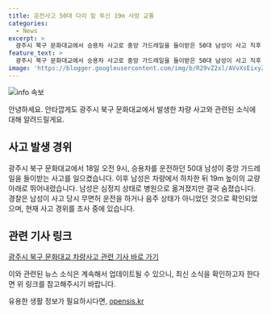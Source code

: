 ```yaml
---
title: 운전사고 50대 다리 밑 투신 19m 사망 교통
categories:
  - News
excerpt: >
  광주시 북구 문화대교에서 승용차 사고로 중앙 가드레일을 들이받은 50대 남성이 사고 직후 교량 아래로 뛰어내려 심정지 상태로 병원에 이송됐지만 숨졌다. 경찰은 무면허 운전이나 음주 상태는 아니었던 것으로 조사 중이다. (150자)  
feature_text: >
  광주시 북구 문화대교에서 승용차 사고로 중앙 가드레일을 들이받은 50대 남성이 사고 직후 교량 아래로 뛰어내려 심정지 상태로 병원에 이송됐지만 숨졌다. 경찰은 무면허 운전이나 음주 상태는 아니었던 것으로 조사 중이다. (150자)  
image: 'https://blogger.googleusercontent.com/img/b/R29vZ2xl/AVvXsEixyZcFfHzMRdzZMjFBmAUKJYCLCGyLL1o632UiGVXcaFdKo_bkvkuCioo0uUKlGfBVcT3P84aROyZIXSBEx3Aw5nCQ3pTgDom1WDC4m8eifvWiAmWEEVb4x6G_l8C0QH225ldMjyaFvpxGEBGNO37VmDTDMHGhJPq73UglMfDca1-0aw/s1600/blogspot.png'
---
```


<p><img src="https://blogger.googleusercontent.com/img/b/R29vZ2xl/AVvXsEixyZcFfHzMRdzZMjFBmAUKJYCLCGyLL1o632UiGVXcaFdKo_bkvkuCioo0uUKlGfBVcT3P84aROyZIXSBEx3Aw5nCQ3pTgDom1WDC4m8eifvWiAmWEEVb4x6G_l8C0QH225ldMjyaFvpxGEBGNO37VmDTDMHGhJPq73UglMfDca1-0aw/s1600/blogspot.png" alt="info 속보" /></p>

<p>안녕하세요. 안타깝게도 광주시 북구 문화대교에서 발생한 차량 사고와 관련된 소식에 대해 알려드릴게요.</p>

<h2 data-ke-size="size26">사고 발생 경위</h2>

<p data-ke-size="size16">
광주시 북구 문화대교에서 18일 오전 9시, 승용차를 운전하던 50대 남성이 중앙 가드레일을 들이받는 사고를 일으켰습니다. 이후 남성은 차량에서 하차한 뒤 19m 높이의 교량 아래로 뛰어내렸습니다. 남성은 심정지 상태로 병원으로 옮겨졌지만 결국 숨졌습니다. 경찰은 남성이 사고 당시 무면허 운전을 하거나 음주 상태가 아니었던 것으로 확인되었으며, 현재 사고 경위를 조사 중에 있습니다.
</p>

<h2 data-ke-size="size26">관련 기사 링크</h2>

<p data-ke-size="size16"><a href="https://www.sedaily.com/NewsVIew/22ROBXJO77">광주시 북구 문화대교 차량사고 관련 기사 바로 가기</a></p>

<p>이와 관련된 뉴스 소식은 계속해서 업데이트될 수 있으니, 최신 소식을 확인하고자 한다면 위 링크를 참고해주시기 바랍니다.</p>
유용한 생활 정보가 필요하시다면, <a href="https://opensis.kr" rel="dofollow">opensis.kr</a>


